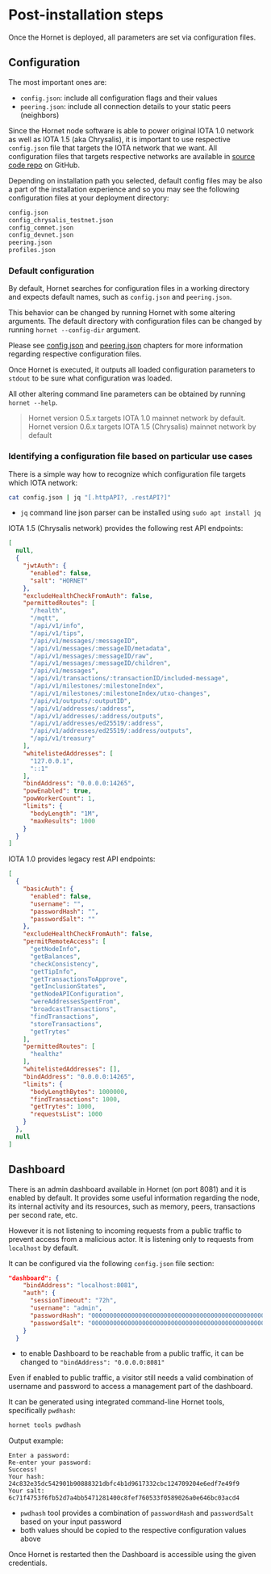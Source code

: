 # Post-installation steps
Once the Hornet is deployed, all parameters are set via configuration files.

## Configuration
The most important ones are:
* `config.json`: include all configuration flags and their values
* `peering.json`: include all connection details to your static peers (neighbors)

Since the Hornet node software is able to power original IOTA 1.0 network as well as IOTA 1.5 (aka Chrysalis), it is important to use respective `config.json` file that targets the IOTA network that we want. All configuration files that targets respective networks are available in [source code repo](https://github.com/gohornet/hornet/tree/master) on GitHub.

Depending on installation path you selected, default config files may be also a part of the installation experience and so you may see the following configuration files at your deployment directory:
```bash
config.json
config_chrysalis_testnet.json
config_comnet.json
config_devnet.json
peering.json
profiles.json
```

### Default configuration
By default, Hornet searches for configuration files in a working directory and expects default names, such as `config.json` and `peering.json`.

This behavior can be changed by running Hornet with some altering arguments. The default directory with configuration files can be changed by running `hornet --config-dir` argument.

Please see [config.json](./config.md) and [peering.json](./peering.md) chapters for more information regarding respective configuration files.

Once Hornet is executed, it outputs all loaded configuration parameters to `stdout` to be sure what configuration was loaded.

All other altering command line parameters can be obtained by running `hornet --help`.

> Hornet version 0.5.x targets IOTA 1.0 mainnet network by default. Hornet version 0.6.x targets IOTA 1.5 (Chrysalis) mainnet network by default

### Identifying a configuration file based on particular use cases
There is a simple way how to recognize which configuration file targets which IOTA network:
```bash
cat config.json | jq "[.httpAPI?, .restAPI?]"
```
* `jq` command line json parser can be installed using `sudo apt install jq`

IOTA 1.5 (Chrysalis network) provides the following rest API endpoints:
```json
[
  null,
  {
    "jwtAuth": {
      "enabled": false,
      "salt": "HORNET"
    },
    "excludeHealthCheckFromAuth": false,
    "permittedRoutes": [
      "/health",
      "/mqtt",
      "/api/v1/info",
      "/api/v1/tips",
      "/api/v1/messages/:messageID",
      "/api/v1/messages/:messageID/metadata",
      "/api/v1/messages/:messageID/raw",
      "/api/v1/messages/:messageID/children",
      "/api/v1/messages",
      "/api/v1/transactions/:transactionID/included-message",
      "/api/v1/milestones/:milestoneIndex",
      "/api/v1/milestones/:milestoneIndex/utxo-changes",
      "/api/v1/outputs/:outputID",
      "/api/v1/addresses/:address",
      "/api/v1/addresses/:address/outputs",
      "/api/v1/addresses/ed25519/:address",
      "/api/v1/addresses/ed25519/:address/outputs",
      "/api/v1/treasury"
    ],
    "whitelistedAddresses": [
      "127.0.0.1",
      "::1"
    ],
    "bindAddress": "0.0.0.0:14265",
    "powEnabled": true,
    "powWorkerCount": 1,
    "limits": {
      "bodyLength": "1M",
      "maxResults": 1000
    }
  }
]
```

IOTA 1.0 provides legacy rest API endpoints:
```json
[
  {
    "basicAuth": {
      "enabled": false,
      "username": "",
      "passwordHash": "",
      "passwordSalt": ""
    },
    "excludeHealthCheckFromAuth": false,
    "permitRemoteAccess": [
      "getNodeInfo",
      "getBalances",
      "checkConsistency",
      "getTipInfo",
      "getTransactionsToApprove",
      "getInclusionStates",
      "getNodeAPIConfiguration",
      "wereAddressesSpentFrom",
      "broadcastTransactions",
      "findTransactions",
      "storeTransactions",
      "getTrytes"
    ],
    "permittedRoutes": [
      "healthz"
    ],
    "whitelistedAddresses": [],
    "bindAddress": "0.0.0.0:14265",
    "limits": {
      "bodyLengthBytes": 1000000,
      "findTransactions": 1000,
      "getTrytes": 1000,
      "requestsList": 1000
    }
  },
  null
]
```

## Dashboard
There is an admin dashboard available in Hornet (on port 8081) and it is enabled by default. It provides some useful information regarding the node, its internal activity and its resources, such as memory, peers, transactions per second rate, etc.

However it is not listening to incoming requests from a public traffic to prevent access from a malicious actor. It is listening only to requests from `localhost` by default.

It can be configured via the following `config.json` file section:

```json
"dashboard": {
    "bindAddress": "localhost:8081",
    "auth": {
      "sessionTimeout": "72h",
      "username": "admin",
      "passwordHash": "0000000000000000000000000000000000000000000000000000000000000000",
      "passwordSalt": "0000000000000000000000000000000000000000000000000000000000000000"
    }
  }
```
* to enable Dashboard to be reachable from a public traffic, it can be changed to `"bindAddress": "0.0.0.0:8081"`

Even if enabled to public traffic, a visitor still needs a valid combination of username and password to access a management part of the dashboard.

It can be generated using integrated command-line Hornet tools, specifically `pwdhash`:
```bash
hornet tools pwdhash
```

Output example:
```plaintext
Enter a password:
Re-enter your password:
Success!
Your hash: 24c832e35dc542901b90888321dbfc4b1d9617332cbc124709204e6edf7e49f9
Your salt: 6c71f4753f6fb52d7a4bb5471281400c8fef760533f0589026a0e646bc03acd4
```
* `pwdhash` tool provides a combination of `passwordHash` and `passwordSalt` based on your input password
* both values should be copied to the respective configuration values above

Once Hornet is restarted then the Dashboard is accessible using the given credentials.

